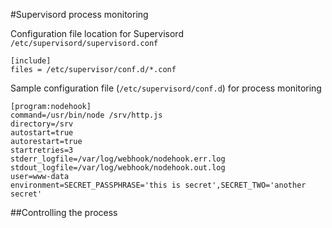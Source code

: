 #Supervisord process monitoring

Configuration file location for Supervisord
`/etc/supervisord/supervisord.conf`

```
[include]
files = /etc/supervisor/conf.d/*.conf
```

Sample configuration file (`/etc/supervisord/conf.d`) for process monitoring 

```
[program:nodehook]
command=/usr/bin/node /srv/http.js
directory=/srv
autostart=true
autorestart=true
startretries=3
stderr_logfile=/var/log/webhook/nodehook.err.log
stdout_logfile=/var/log/webhook/nodehook.out.log
user=www-data
environment=SECRET_PASSPHRASE='this is secret',SECRET_TWO='another secret'
```


##Controlling the process 